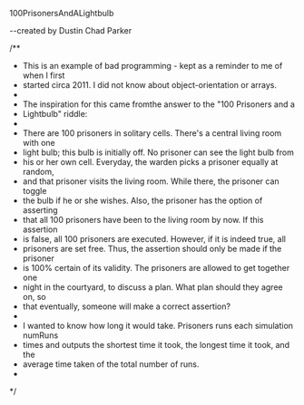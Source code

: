 100PrisonersAndALightbulb

--created by Dustin Chad Parker

/**
 * This is an example of bad programming - kept as a reminder to me of when I first 
 * started circa 2011. I did not know about object-orientation or arrays.
 * 
 * The inspiration for this came fromthe answer to the "100 Prisoners and a 
 * Lightbulb" riddle:
 *  
 * There are 100 prisoners in solitary cells. There's a central living room with one
 * light bulb; this bulb is initially off. No prisoner can see the light bulb from
 * his or her own cell. Everyday, the warden picks a prisoner equally at random, 
 * and that prisoner visits the living room. While there, the prisoner can toggle 
 * the bulb if he or she wishes. Also, the prisoner has the option of asserting 
 * that all 100 prisoners have been to the living room by now. If this assertion 
 * is false, all 100 prisoners are executed. However, if it is indeed true, all 
 * prisoners are set free. Thus, the assertion should only be made if the prisoner 
 * is 100% certain of its validity. The prisoners are allowed to get together one 
 * night in the courtyard, to discuss a plan. What plan should they agree on, so 
 * that eventually, someone will make a correct assertion?
 * 
 * I wanted to know how long it would take. Prisoners runs each simulation numRuns
 * times and outputs the shortest time it took, the longest time it took, and the
 * average time taken of the total number of runs.
 * 
 */